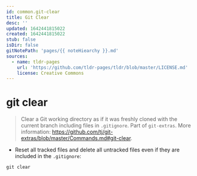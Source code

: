```yaml
---
id: common.git-clear
title: Git Clear
desc: ''
updated: 1642441815022
created: 1642441815022
stub: false
isDir: false
gitNotePath: 'pages/{{ noteHiearchy }}.md'
sources:
  - name: tldr-pages
    url: 'https://github.com/tldr-pages/tldr/blob/master/LICENSE.md'
    license: Creative Commons
---
```

# git clear

> Clear a Git working directory as if it was freshly cloned with the current branch including files in `.gitignore`.
> Part of `git-extras`.
> More information: <https://github.com/tj/git-extras/blob/master/Commands.md#git-clear>.

- Reset all tracked files and delete all untracked files even if they are included in the `.gitignore`:

`git clear`


